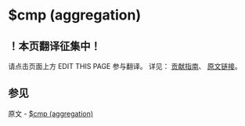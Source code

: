 # $cmp (aggregation)

## ！本页翻译征集中！

请点击页面上方 EDIT THIS PAGE 参与翻译。
详见：
[贡献指南]( https://github.com/JinMuInfo/MongoDB-Manual-zh/blob/master/CONTRIBUTING.md )、
[原文链接](  https://docs.mongodb.com/manual/reference/operator/aggregation/cmp/  )。

## 参见

原文 - [$cmp (aggregation)]( https://docs.mongodb.com/manual/reference/operator/aggregation/cmp/ )


